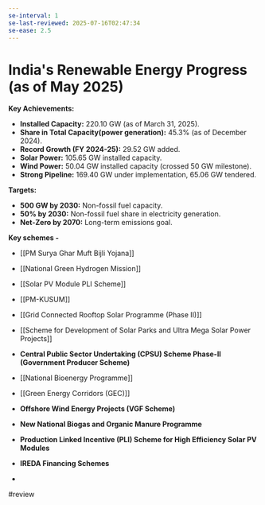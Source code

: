 ```yaml
---
se-interval: 1
se-last-reviewed: 2025-07-16T02:47:34
se-ease: 2.5
---
```

# India's Renewable Energy Progress (as of May 2025)

**Key Achievements:**

* **Installed Capacity:** 220.10 GW (as of March 31, 2025).
* **Share in Total Capacity(power generation):** 45.3% (as of December 2024).
* **Record Growth (FY 2024-25):** 29.52 GW added.
* **Solar Power:** 105.65 GW installed capacity.
* **Wind Power:** 50.04 GW installed capacity (crossed 50 GW milestone).
* **Strong Pipeline:** 169.40 GW under implementation, 65.06 GW tendered.

**Targets:**

* **500 GW by 2030:** Non-fossil fuel capacity.
* **50% by 2030:** Non-fossil fuel share in electricity generation.
* **Net-Zero by 2070:** Long-term emissions goal.


**Key schemes -** 

- [[PM Surya Ghar Muft Bijli Yojana]]  
- [[National Green Hydrogen Mission]]
- [[Solar PV Module PLI Scheme]]
- [[PM-KUSUM]]
    
- [[Grid Connected Rooftop Solar Programme (Phase II)]] 
    
- [[Scheme for Development of Solar Parks and Ultra Mega Solar Power Projects]]
- **Central Public Sector Undertaking (CPSU) Scheme Phase-II (Government Producer Scheme)**  
    
- [[National Bioenergy Programme]]
- [[Green Energy Corridors (GEC)]]
- **Offshore Wind Energy Projects (VGF Scheme)**
- **New National Biogas and Organic Manure Programme**  
    
- **Production Linked Incentive (PLI) Scheme for High Efficiency Solar PV Modules**  
    
- **IREDA Financing Schemes**
- 
#review